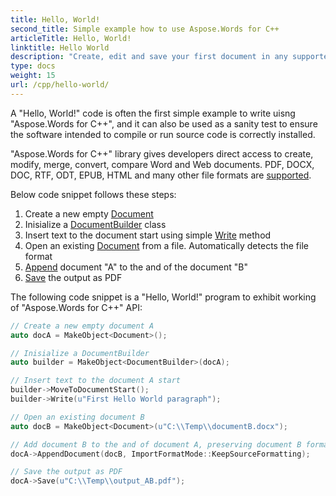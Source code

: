 ```yaml
---
title: Hello, World!
second_title: Simple example how to use Aspose.Words for C++
articleTitle: Hello, World!
linktitle: Hello World
description: "Create, edit and save your first document in any supported format using Aspose.Words for C++ to experience its simplicity and power in C++."
type: docs
weight: 15
url: /cpp/hello-world/
---
```


A "Hello, World!" code is often the first simple example to write uisng "Aspose.Words for C++", and it can also be used as a sanity test to ensure the software intended to compile or run source code is correctly installed.

"Aspose.Words for C++" library gives developers direct access to create, modify, merge, convert, compare Word and Web documents. PDF, DOCX, DOC, RTF, ODT, EPUB, HTML and many other file formats are [supported](/words/cpp/supported-document-formats/).

Below code snippet follows these steps:

1. Create a new empty [Document](https://reference.aspose.com/words/cpp/aspose.words/document/)
1. Inisialize a [DocumentBuilder](https://reference.aspose.com/words/cpp/aspose.words/documentbuilder/) class
1. Insert text to the document start using simple [Write](https://reference.aspose.com/words/cpp/aspose.words/documentbuilder/write/) method
1. Open an existing [Document](https://reference.aspose.com/words/cpp/aspose.words/document/document/) from a file. Automatically detects the file format
1. [Append](https://reference.aspose.com/words/cpp/aspose.words/document/append/) document "A" to the and of the document "B"
1. [Save](https://reference.aspose.com/words/cpp/aspose.words/document/save/) the output as PDF

The following code snippet is a "Hello, World!" program to exhibit working of "Aspose.Words for C++" API:

```cpp
// Create a new empty document A
auto docA = MakeObject<Document>();

// Inisialize a DocumentBuilder
auto builder = MakeObject<DocumentBuilder>(docA);

// Insert text to the document A start
builder->MoveToDocumentStart();
builder->Write(u"First Hello World paragraph");

// Open an existing document B
auto docB = MakeObject<Document>(u"C:\\Temp\\documentB.docx");

// Add document B to the and of document A, preserving document B formatting
docA->AppendDocument(docB, ImportFormatMode::KeepSourceFormatting);

// Save the output as PDF
docA->Save(u"C:\\Temp\\output_AB.pdf");
```